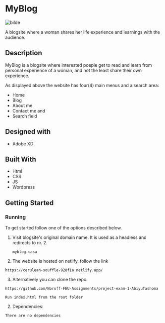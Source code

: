 # MyBlog

![bilde](https://github.com/Noroff-FEU-Assignments/project-exam-1-AbiyuTashoma/assets/85228220/9cd5d59e-5867-4e69-8573-40aa26384136)

A blogsite where a woman shares her life experience and learnings with the audience.

## Description

MyBlog is a blogsite where interested poeple get to read and learn from personal experience of a woman, and not the least share their own experience.

As displayed above the website has four(4) main menus and a search area:

- Home
- Blog
- About me
- Contact me and
- Search field
  
## Designed with

- Adobe XD

## Built With

- Html
- CSS
- JS
- Wordpress

## Getting Started

### Running

To get started follow one of the options described below.

1. Visit blogsite's original domain name. It is used as a headless and redirects to nr. 2.
   
   ```
   myblog.casa
   ```
   
2. The website is hosted on netlify. follow the link
   
  ```
  https://cerulean-souffle-928f1a.netlify.app/
  ```

3. Alternatively you can clone the repo:
  ```
  https://github.com/Noroff-FEU-Assignments/project-exam-1-AbiyuTashoma 
  ```
  ```
  Run index.html from the root folder
  ```

2. Dependencies:

  ```
  There are no dependencies
  ```
